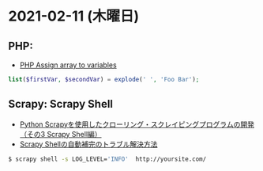 # 2021-02-11 (木曜日)

## PHP: 

- [PHP Assign array to variables](https://stackoverflow.com/questions/3340750/php-assign-array-to-variables)

~~~php
list($firstVar, $secondVar) = explode(' ', 'Foo Bar');
~~~

## Scrapy: Scrapy Shell

- [Python Scrapyを使用したクローリング・スクレイピングプログラムの開発（その3 Scrapy Shell編）](https://qiita.com/ezotaka/items/961d4e5ac061d6c6dd81)
- [Scrapy Shellの自動補完のトラブル解決方法](https://qiita.com/ezotaka/items/622ac2c876b2e2da887f)


~~~zsh
$ scrapy shell -s LOG_LEVEL='INFO'  http://yoursite.com/
~~~